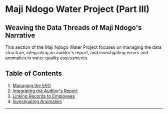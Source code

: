 # Maji Ndogo Water Project (Part III)

## Weaving the Data Threads of Maji Ndogo's Narrative 

This section of the Maji Ndogo Water Project focuses on managing the data structure, integrating an auditor's report, and investigating errors and anomalies in water quality assessments.

## Table of Contents

1. [Managing the ERD](#managing-the-erd)
2. [Integrating the Auditor's Report](#integrating-the-auditors-report)
3. [Linking Records to Employees](#linking-records-to-employees)
4. [Investigating Anomalies](#investigating-anomalies)

---
